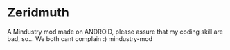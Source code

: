 # Zeridmuth
A Mindustry mod made on ANDROID, please assure that my coding skill are bad, so... We both cant complain :)
mindustry-mod
